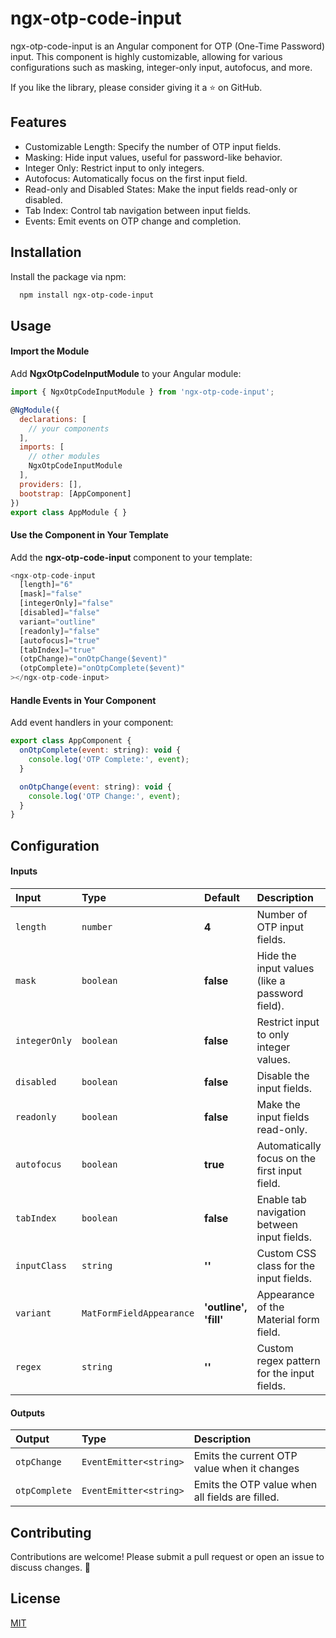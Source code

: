 
# ngx-otp-code-input

ngx-otp-code-input is an Angular component for OTP (One-Time Password) input. This component is highly customizable, allowing for various configurations such as masking, integer-only input, autofocus, and more.

If you like the library, please consider giving it a ⭐ on GitHub.


## Features

- Customizable Length: Specify the number of OTP input fields.
- Masking: Hide input values, useful for password-like behavior.
- Integer Only: Restrict input to only integers.
- Autofocus: Automatically focus on the first input field.
- Read-only and Disabled States: Make the input fields read-only or disabled.
- Tab Index: Control tab navigation between input fields.
- Events: Emit events on OTP change and completion.


## Installation

Install the package via npm:

```bash
  npm install ngx-otp-code-input
```
    
## Usage

#### Import the Module
Add **NgxOtpCodeInputModule** to your Angular module:
```javascript
import { NgxOtpCodeInputModule } from 'ngx-otp-code-input';

@NgModule({
  declarations: [
    // your components
  ],
  imports: [
    // other modules
    NgxOtpCodeInputModule
  ],
  providers: [],
  bootstrap: [AppComponent]
})
export class AppModule { }

```

#### Use the Component in Your Template

Add the **ngx-otp-code-input** component to your template:

```javascript
<ngx-otp-code-input
  [length]="6"
  [mask]="false"
  [integerOnly]="false"
  [disabled]="false"
  variant="outline"
  [readonly]="false"
  [autofocus]="true"
  [tabIndex]="true"
  (otpChange)="onOtpChange($event)"
  (otpComplete)="onOtpComplete($event)"
></ngx-otp-code-input>

```

#### Handle Events in Your Component

Add event handlers in your component:

```javascript
export class AppComponent {
  onOtpComplete(event: string): void {
    console.log('OTP Complete:', event);
  }

  onOtpChange(event: string): void {
    console.log('OTP Change:', event);
  }
}

```
## Configuration

#### Inputs

| Input     | Type     | Default   |   Description          |
| :-------- | :------- | :-------- | :----------------------|
| `length`  | `number` | **4**     | Number of OTP input fields.     |
| `mask`  | `boolean` | **false**     | Hide the input values (like a password field).|
| `integerOnly`  | `boolean` | **false** | Restrict input to only integer values.|
| `disabled`  | `boolean` | **false**     | Disable the input fields.|
| `readonly`  | `boolean` | **false**     | Make the input fields read-only.|
| `autofocus`  | `boolean` | **true**     | Automatically focus on the first input field.|
| `tabIndex`  | `boolean` | **false**     | Enable tab navigation between input fields.|
| `inputClass`  | `string` | **''**     | Custom CSS class for the input fields.|
| `variant`  | `MatFormFieldAppearance` | **'outline', 'fill'**     | Appearance of the Material form field.|
| `regex`  | `string` | **''**     | Custom regex pattern for the input fields.|


#### Outputs


| Output | Type     | Description                       |
| :-------- | :------- | :-------------------------------- |
| `otpChange`      | `EventEmitter<string>` | Emits the current OTP value when it changes |
| `otpComplete`      | `EventEmitter<string>` | Emits the OTP value when all fields are filled. |


## Contributing

Contributions are welcome! Please submit a pull request or open an issue to discuss changes. 🚀


## License

[MIT](https://github.com/Swaraj55/otp-input/blob/master/LICENSE)


